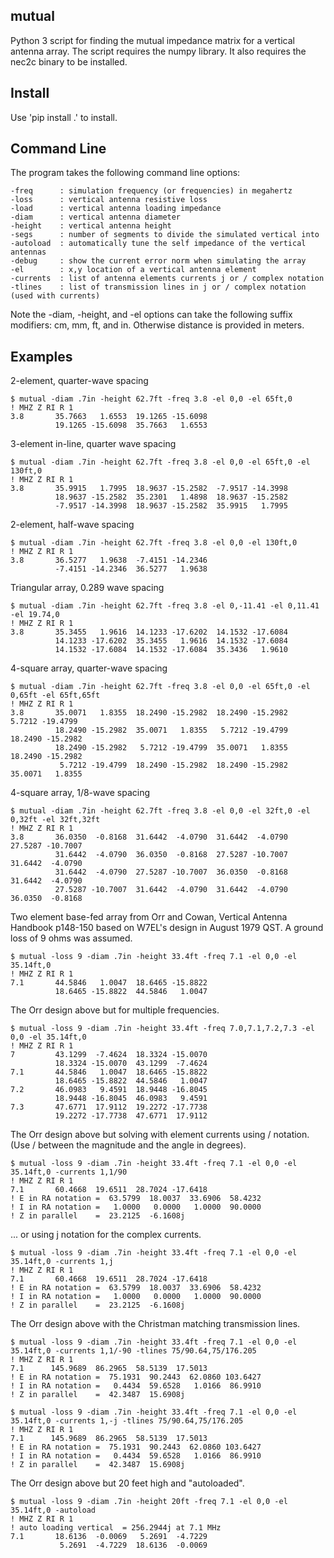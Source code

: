 

mutual
----------

Python 3 script for finding the mutual impedance 
matrix for a vertical antenna array.
The script requires the numpy library.  It also
requires the nec2c binary to be installed.

Install 
-------------

Use 'pip install .' to install.

Command Line
-------------

The program takes the following command line options:

```
-freq      : simulation frequency (or frequencies) in megahertz 
-loss      : vertical antenna resistive loss
-load      : vertical antenna loading impedance
-diam      : vertical antenna diameter
-height    : vertical antenna height
-segs      : number of segments to divide the simulated vertical into
-autoload  : automatically tune the self impedance of the vertical antennas
-debug     : show the current error norm when simulating the array
-el        : x,y location of a vertical antenna element
-currents  : list of antenna elements currents j or / complex notation
-tlines    : list of transmission lines in j or / complex notation (used with currents)
```

Note the -diam, -height, and -el options can take the following suffix modifiers:
cm, mm, ft, and in.  Otherwise distance is provided in meters.

Examples
--------

2-element, quarter-wave spacing


```
$ mutual -diam .7in -height 62.7ft -freq 3.8 -el 0,0 -el 65ft,0
! MHZ Z RI R 1
3.8       35.7663   1.6553  19.1265 -15.6098
          19.1265 -15.6098  35.7663   1.6553
```


3-element in-line, quarter wave spacing


```
$ mutual -diam .7in -height 62.7ft -freq 3.8 -el 0,0 -el 65ft,0 -el 130ft,0
! MHZ Z RI R 1
3.8       35.9915   1.7995  18.9637 -15.2582  -7.9517 -14.3998
          18.9637 -15.2582  35.2301   1.4898  18.9637 -15.2582
          -7.9517 -14.3998  18.9637 -15.2582  35.9915   1.7995
```


2-element, half-wave spacing


```
$ mutual -diam .7in -height 62.7ft -freq 3.8 -el 0,0 -el 130ft,0
! MHZ Z RI R 1
3.8       36.5277   1.9638  -7.4151 -14.2346
          -7.4151 -14.2346  36.5277   1.9638
```


Triangular array, 0.289 wave spacing


```
$ mutual -diam .7in -height 62.7ft -freq 3.8 -el 0,-11.41 -el 0,11.41 -el 19.74,0
! MHZ Z RI R 1
3.8       35.3455   1.9616  14.1233 -17.6202  14.1532 -17.6084
          14.1233 -17.6202  35.3455   1.9616  14.1532 -17.6084
          14.1532 -17.6084  14.1532 -17.6084  35.3436   1.9610
```


4-square array, quarter-wave spacing


```
$ mutual -diam .7in -height 62.7ft -freq 3.8 -el 0,0 -el 65ft,0 -el 0,65ft -el 65ft,65ft
! MHZ Z RI R 1
3.8       35.0071   1.8355  18.2490 -15.2982  18.2490 -15.2982   5.7212 -19.4799
          18.2490 -15.2982  35.0071   1.8355   5.7212 -19.4799  18.2490 -15.2982
          18.2490 -15.2982   5.7212 -19.4799  35.0071   1.8355  18.2490 -15.2982
           5.7212 -19.4799  18.2490 -15.2982  18.2490 -15.2982  35.0071   1.8355
```


4-square array, 1/8-wave spacing


```
$ mutual -diam .7in -height 62.7ft -freq 3.8 -el 0,0 -el 32ft,0 -el 0,32ft -el 32ft,32ft
! MHZ Z RI R 1
3.8       36.0350  -0.8168  31.6442  -4.0790  31.6442  -4.0790  27.5287 -10.7007
          31.6442  -4.0790  36.0350  -0.8168  27.5287 -10.7007  31.6442  -4.0790
          31.6442  -4.0790  27.5287 -10.7007  36.0350  -0.8168  31.6442  -4.0790
          27.5287 -10.7007  31.6442  -4.0790  31.6442  -4.0790  36.0350  -0.8168
```


Two element base-fed array from Orr and Cowan, Vertical Antenna Handbook p148-150 based on
W7EL's design in August 1979 QST.  A ground loss of 9 ohms was assumed.


```
$ mutual -loss 9 -diam .7in -height 33.4ft -freq 7.1 -el 0,0 -el 35.14ft,0
! MHZ Z RI R 1
7.1       44.5846   1.0047  18.6465 -15.8822
          18.6465 -15.8822  44.5846   1.0047
```


The Orr design above but for multiple frequencies.


```
$ mutual -loss 9 -diam .7in -height 33.4ft -freq 7.0,7.1,7.2,7.3 -el 0,0 -el 35.14ft,0
! MHZ Z RI R 1
7         43.1299  -7.4624  18.3324 -15.0070
          18.3324 -15.0070  43.1299  -7.4624
7.1       44.5846   1.0047  18.6465 -15.8822
          18.6465 -15.8822  44.5846   1.0047
7.2       46.0983   9.4591  18.9448 -16.8045
          18.9448 -16.8045  46.0983   9.4591
7.3       47.6771  17.9112  19.2272 -17.7738
          19.2272 -17.7738  47.6771  17.9112
```


The Orr design above but solving with element currents using / notation.  (Use / between the magnitude and the angle in degrees).


```
$ mutual -loss 9 -diam .7in -height 33.4ft -freq 7.1 -el 0,0 -el 35.14ft,0 -currents 1,1/90
! MHZ Z RI R 1
7.1       60.4668  19.6511  28.7024 -17.6418
! E in RA notation =  63.5799  18.0037  33.6906  58.4232
! I in RA notation =   1.0000   0.0000   1.0000  90.0000
! Z in parallel    =  23.2125  -6.1608j
```


... or using j notation for the complex currents.


```
$ mutual -loss 9 -diam .7in -height 33.4ft -freq 7.1 -el 0,0 -el 35.14ft,0 -currents 1,j
! MHZ Z RI R 1
7.1       60.4668  19.6511  28.7024 -17.6418
! E in RA notation =  63.5799  18.0037  33.6906  58.4232
! I in RA notation =   1.0000   0.0000   1.0000  90.0000
! Z in parallel    =  23.2125  -6.1608j
```


The Orr design above with the Christman matching transmission lines.


```
$ mutual -loss 9 -diam .7in -height 33.4ft -freq 7.1 -el 0,0 -el 35.14ft,0 -currents 1,1/-90 -tlines 75/90.64,75/176.205
! MHZ Z RI R 1
7.1      145.9689  86.2965  58.5139  17.5013
! E in RA notation =  75.1931  90.2443  62.0860 103.6427
! I in RA notation =   0.4434  59.6528   1.0166  86.9910
! Z in parallel    =  42.3487  15.6908j
```


```
$ mutual -loss 9 -diam .7in -height 33.4ft -freq 7.1 -el 0,0 -el 35.14ft,0 -currents 1,-j -tlines 75/90.64,75/176.205
! MHZ Z RI R 1
7.1      145.9689  86.2965  58.5139  17.5013
! E in RA notation =  75.1931  90.2443  62.0860 103.6427
! I in RA notation =   0.4434  59.6528   1.0166  86.9910
! Z in parallel    =  42.3487  15.6908j
```


The Orr design above but 20 feet high and "autoloaded".


```
$ mutual -loss 9 -diam .7in -height 20ft -freq 7.1 -el 0,0 -el 35.14ft,0 -autoload
! MHZ Z RI R 1
! auto loading vertical  = 256.2944j at 7.1 MHz
7.1       18.6136  -0.0069   5.2691  -4.7229
           5.2691  -4.7229  18.6136  -0.0069
```



